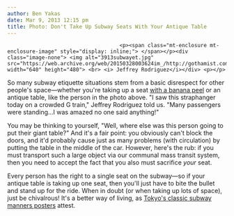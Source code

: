 ```yaml
---
author: Ben Yakas
date: Mar 9, 2013 12:15 pm
title: Photo: Don't Take Up Subway Seats With Your Antique Table
---
```


	
										<p><span class="mt-enclosure mt-enclosure-image" style="display: inline;"> </span></p><div class="image-none"> <img alt="3913subwayet.jpg" src="https://web.archive.org/web/20150328003624im_/http://gothamist.com/attachments/byakas/3913subwayet.jpg" width="640" height="480"> <br> <i> Jeffrey Rodriguez</i></div> <p></p>

<p>So many subway etiquette situations stem from a basic disrespect for other people&apos;s space&#x2014;whether you&apos;re taking up a seat <a href="https://web.archive.org/web/20150328003624/http://gothamist.com/2013/02/15/etiquette.php">with a banana peel</a> or an antique table, like the person in the photo above. &quot;I saw this straphanger today on a crowded G train,&quot; Jeffrey Rodriguez told us. &quot;Many passengers were standing...I was amazed no one said anything!&quot; </p>

<p>You may be thinking to yourself, &quot;Well, where else was this person going to put their giant table?&quot; And it&apos;s a fair point: you obviously can&apos;t block the doors, and it&apos;d probably cause just as many problems (with circulation) by putting the table in the middle of the car. However, here&apos;s the rub: if you must transport such a large object via our communal mass transit system, then you need to accept the fact that you also must sacrifice <em>your</em> seat. </p>

<p>Every person has the right to a single seat on the subway&#x2014;so if your antique table is taking up one seat, then you&apos;ll just have to bite the bullet and stand up for the ride. When in doubt (or when taking up lots of space), just be chivalrous! It&apos;s a better way of living, as <a href="https://web.archive.org/web/20150328003624/http://www.retronaut.com/2011/09/tokyo-subway-manner-posters-1976-1982/">Tokyo&apos;s classic subway manners posters</a> attest.</p>					
										
									
				